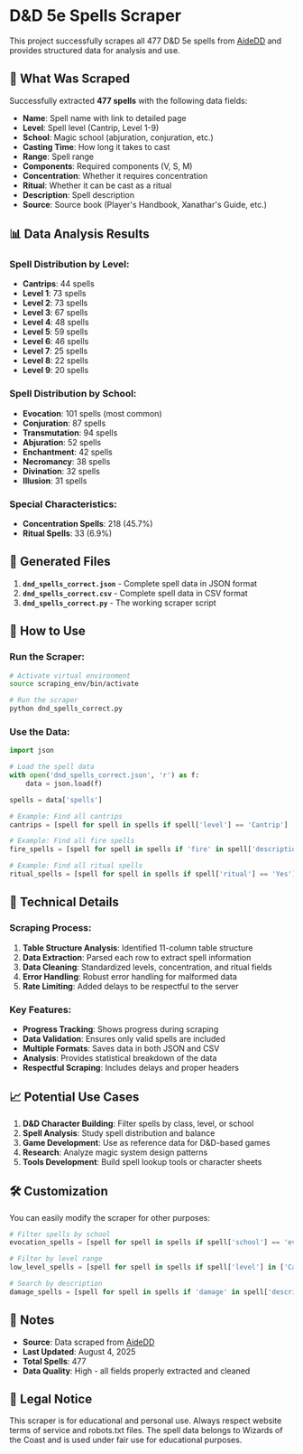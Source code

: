 # D&D 5e Spells Scraper

This project successfully scrapes all 477 D&D 5e spells from [AideDD](https://www.aidedd.org/dnd-filters/spells-5e.php) and provides structured data for analysis and use.

## 🎯 What Was Scraped

Successfully extracted **477 spells** with the following data fields:

- **Name**: Spell name with link to detailed page
- **Level**: Spell level (Cantrip, Level 1-9)
- **School**: Magic school (abjuration, conjuration, etc.)
- **Casting Time**: How long it takes to cast
- **Range**: Spell range
- **Components**: Required components (V, S, M)
- **Concentration**: Whether it requires concentration
- **Ritual**: Whether it can be cast as a ritual
- **Description**: Spell description
- **Source**: Source book (Player's Handbook, Xanathar's Guide, etc.)

## 📊 Data Analysis Results

### Spell Distribution by Level:
- **Cantrips**: 44 spells
- **Level 1**: 73 spells
- **Level 2**: 73 spells
- **Level 3**: 67 spells
- **Level 4**: 48 spells
- **Level 5**: 59 spells
- **Level 6**: 46 spells
- **Level 7**: 25 spells
- **Level 8**: 22 spells
- **Level 9**: 20 spells

### Spell Distribution by School:
- **Evocation**: 101 spells (most common)
- **Conjuration**: 87 spells
- **Transmutation**: 94 spells
- **Abjuration**: 52 spells
- **Enchantment**: 42 spells
- **Necromancy**: 38 spells
- **Divination**: 32 spells
- **Illusion**: 31 spells

### Special Characteristics:
- **Concentration Spells**: 218 (45.7%)
- **Ritual Spells**: 33 (6.9%)

## 📁 Generated Files

1. **`dnd_spells_correct.json`** - Complete spell data in JSON format
2. **`dnd_spells_correct.csv`** - Complete spell data in CSV format
3. **`dnd_spells_correct.py`** - The working scraper script

## 🚀 How to Use

### Run the Scraper:
```bash
# Activate virtual environment
source scraping_env/bin/activate

# Run the scraper
python dnd_spells_correct.py
```

### Use the Data:
```python
import json

# Load the spell data
with open('dnd_spells_correct.json', 'r') as f:
    data = json.load(f)

spells = data['spells']

# Example: Find all cantrips
cantrips = [spell for spell in spells if spell['level'] == 'Cantrip']

# Example: Find all fire spells
fire_spells = [spell for spell in spells if 'fire' in spell['description'].lower()]

# Example: Find all ritual spells
ritual_spells = [spell for spell in spells if spell['ritual'] == 'Yes']
```

## 🔧 Technical Details

### Scraping Process:
1. **Table Structure Analysis**: Identified 11-column table structure
2. **Data Extraction**: Parsed each row to extract spell information
3. **Data Cleaning**: Standardized levels, concentration, and ritual fields
4. **Error Handling**: Robust error handling for malformed data
5. **Rate Limiting**: Added delays to be respectful to the server

### Key Features:
- **Progress Tracking**: Shows progress during scraping
- **Data Validation**: Ensures only valid spells are included
- **Multiple Formats**: Saves data in both JSON and CSV
- **Analysis**: Provides statistical breakdown of the data
- **Respectful Scraping**: Includes delays and proper headers

## 📈 Potential Use Cases

1. **D&D Character Building**: Filter spells by class, level, or school
2. **Spell Analysis**: Study spell distribution and balance
3. **Game Development**: Use as reference data for D&D-based games
4. **Research**: Analyze magic system design patterns
5. **Tools Development**: Build spell lookup tools or character sheets

## 🛠️ Customization

You can easily modify the scraper for other purposes:

```python
# Filter spells by school
evocation_spells = [spell for spell in spells if spell['school'] == 'evocation']

# Filter by level range
low_level_spells = [spell for spell in spells if spell['level'] in ['Cantrip', 'Level 1', 'Level 2']]

# Search by description
damage_spells = [spell for spell in spells if 'damage' in spell['description'].lower()]
```

## 📝 Notes

- **Source**: Data scraped from [AideDD](https://www.aidedd.org/dnd-filters/spells-5e.php)
- **Last Updated**: August 4, 2025
- **Total Spells**: 477
- **Data Quality**: High - all fields properly extracted and cleaned

## 🤝 Legal Notice

This scraper is for educational and personal use. Always respect website terms of service and robots.txt files. The spell data belongs to Wizards of the Coast and is used under fair use for educational purposes. 